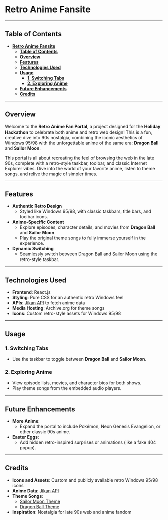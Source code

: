 # **Retro Anime Fansite**
---

## **Table of Contents**
- [**Retro Anime Fansite**](#retro-anime-fansite)
  - [**Table of Contents**](#table-of-contents)
  - [**Overview**](#overview)
  - [**Features**](#features)
  - [**Technologies Used**](#technologies-used)
  - [**Usage**](#usage)
    - [**1. Switching Tabs**](#1-switching-tabs)
    - [**2. Exploring Anime**](#2-exploring-anime)
  - [**Future Enhancements**](#future-enhancements)
  - [**Credits**](#credits)

---

## **Overview**
Welcome to the **Retro Anime Fan Portal**, a project designed for the **Holiday Hackathon** to celebrate both anime and retro web design! This is a fun, creative dive into 90s nostalgia, combining the iconic aesthetics of Windows 95/98 with the unforgettable anime of the same era: **Dragon Ball** and **Sailor Moon**.

This portal is all about recreating the feel of browsing the web in the late 90s, complete with a retro-style taskbar, toolbar, and classic Internet Explorer vibes. Dive into the world of your favorite anime, listen to theme songs, and relive the magic of simpler times.

---

## **Features**
- **Authentic Retro Design**
  - Styled like Windows 95/98, with classic taskbars, title bars, and toolbar icons.
- **Anime-Specific Content**
  - Explore episodes, character details, and movies from **Dragon Ball** and **Sailor Moon**.
  - Play the original theme songs to fully immerse yourself in the experience.
- **Dynamic Switching**
  - Seamlessly switch between Dragon Ball and Sailor Moon using the retro-style taskbar.

---

## **Technologies Used**
- **Frontend**: React.js
- **Styling**: Pure CSS for an authentic retro Windows feel
- **APIs**: [Jikan API](https://jikan.moe/) to fetch anime data
- **Media Hosting**: Archive.org for theme songs
- **Icons**: Custom retro-style assets for Windows 95/98

---

## **Usage**
### **1. Switching Tabs**
- Use the taskbar to toggle between **Dragon Ball** and **Sailor Moon**.

### **2. Exploring Anime**
- View episode lists, movies, and character bios for both shows.
- Play theme songs from the embedded audio players.

---

## **Future Enhancements**
- **More Anime**:
  - Expand the portal to include Pokémon, Neon Genesis Evangelion, or other classic 90s anime.
- **Easter Eggs**:
  - Add hidden retro-inspired surprises or animations (like a fake 404 popup).

---

## **Credits**
- **Icons and Assets**: Custom and publicly available retro Windows 95/98 icons
- **Anime Data**: [Jikan API](https://jikan.moe/)
- **Theme Songs**:
  - [Sailor Moon Theme](https://ia600904.us.archive.org/31/items/tvtunes_15377/Sailor%20Moon%20-%20Moonlight%20Densetsu%20-%20Long.mp3)
  - [Dragon Ball Theme](https://ia801700.us.archive.org/21/items/dbz-hsc-01-ongatesen-flac/01.%20CHA-LA%20HEAD-CHA-LA.mp3)
- **Inspiration**: Nostalgia for late 90s web and anime fandom
